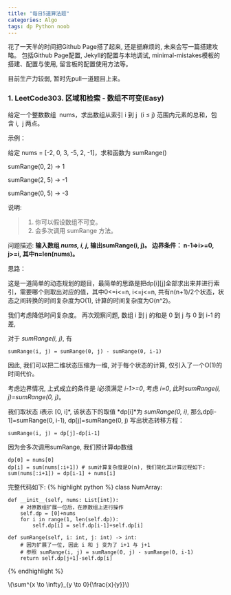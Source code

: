 ```yaml
---
title: "每日5道算法题"
categories: Algo
tags: dp Python noob
---
```

<script type="text/javascript" src="http://cdn.mathjax.org/mathjax/latest/MathJax.js?config=default"></script>

花了一天半的时间把Github Page搭了起来, 还是挺麻烦的, 未来会写一篇搭建攻略。
包括Github Page配置, Jekyll的配置与本地调试, minimal-mistakes模板的搭建、配置与使用, 留言板的配置使用方法等。

目前生产力较弱, 暂时先pull一道题目上来。

### 1. LeetCode303. 区域和检索 - 数组不可变(Easy)

给定一个整数数组  nums，求出数组从索引 i 到 j  (i ≤ j) 范围内元素的总和，包含 i,  j 两点。


示例：

给定 nums = [-2, 0, 3, -5, 2, -1]，求和函数为 sumRange()

sumRange(0, 2) -> 1

sumRange(2, 5) -> -1

sumRange(0, 5) -> -3


说明:
> 1. 你可以假设数组不可变。
> 2. 会多次调用 sumRange 方法。

问题描述: **输入数组 *nums, i, j*, 输出sumRange(i, j)。 边界条件： n-1=>i>=0, j>=i, 其中n=len(nums)。**

思路：

这是一道简单的动态规划的题目，最简单的思路是把dp[i][j]全部求出来并进行索引，需要哪个则取出对应的值，其中0<=i<=n, i<=j<=n, 共有n(n+1)/2个状态，状态之间转换的时间复杂度为O(1), 计算的时间复杂度为O(n^2)。
    
我们考虑降低时间复杂度。 再次观察问题, 数组 i 到 j 的和是 0 到 j 与 0 到 i-1 的差, 
    
对于 *sumRange(i, j)*, 有
```
sumRange(i, j) = sumRange(0, j) - sumRange(0, i-1)
```
因此, 我们可以把二维状态压缩为一维, 对于每个状态的计算, 仅引入了一个O(1)的时间代价。

考虑边界情况, 上式成立的条件是 *i*必须满足 *i-1>=0*,
考虑 *i=0*, 此时*sumRange(i, j)=sumRange(0, j)*。

我们取状态 *i*表示 [0, i]*, 该状态下的取值 *dp[i]*为 *sumRange(0, i)*, 那么dp[i-1]=sumRange(0, i-1), dp[j]=sumRange(0, j)
写出状态转移方程：
```
sumRange(i, j) = dp[j]-dp[i-1]
```
因为会多次调用sumRange, 我们预计算dp数组
```
dp[0] = nums[0]
dp[i] = sum(nums[:i+1]) # sum计算复杂度是O(n), 我们简化其计算过程如下: 
sum(nums[:i+1]) = dp[i-1] + nums[i]
```

完整代码如下: 
{% highlight python %}
class NumArray:

    def __init__(self, nums: List[int]):
        # 对原数组扩展一位后，在原数组上进行操作
        self.dp = [0]+nums
        for i in range(1, len(self.dp)):
            self.dp[i] = self.dp[i-1]+self.dp[i]
        
    def sumRange(self, i: int, j: int) -> int:
        # 因为扩展了一位, 因此 i 和 j 变为了 i+1 与 j+1
        # 参照 sumRange(i, j) = sumRange(0, j) - sumRange(0, i-1)
        return self.dp[j+1]-self.dp[i]
{% endhighlight %}

\\(\sum^{x \to \infty}_{y \to 0}{\frac{x}{y}}\\)

